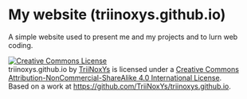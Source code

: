 # My website (triinoxys.github.io)
A simple website used to present me and my projects and to lurn web coding.

<a rel="license" href="http://creativecommons.org/licenses/by-nc-sa/4.0/"><img alt="Creative Commons License" style="border-width:0" src="https://i.creativecommons.org/l/by-nc-sa/4.0/88x31.png" /></a><br /><span xmlns:dct="http://purl.org/dc/terms/" property="dct:title">triinoxys.github.io</span> by <a xmlns:cc="http://creativecommons.org/ns#" href="https://github.com/TriiNoxYs/triinoxys.github.io" property="cc:attributionName" rel="cc:attributionURL">TriiNoxYs</a> is licensed under a <a rel="license" href="http://creativecommons.org/licenses/by-nc-sa/4.0/">Creative Commons Attribution-NonCommercial-ShareAlike 4.0 International License</a>.<br />Based on a work at <a xmlns:dct="http://purl.org/dc/terms/" href="https://github.com/TriiNoxYs/triinoxys.github.io" rel="dct:source">https://github.com/TriiNoxYs/triinoxys.github.io</a>.